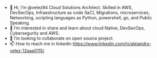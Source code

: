 - 👋 Hi, I’m @velez94 Cloud Solutions Architect. Skilled in AWS, DevSecOps, Infraestructure as code (IaC), Migrations, microservices, Networking, scripting languages as Python, powershell, go, and Public Speaking. 
- 👀 I’m interested in share and learn about cloud Native, DevSecOps, Cybersegurity and AWS.
- 💞️ I’m looking to collaborate on open source project.
- 📫 How to reach me in linkedin  https://www.linkedin.com/in/alejandro-velez-12aaa0115/

<!---
velez94/velez94 is a ✨ special ✨ repository because its `README.md` (this file) appears on your GitHub profile.
You can click the Preview link to take a look at your changes.
--->
